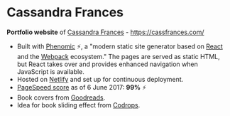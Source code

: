 # Cassandra Frances

**Portfolio website** of [Cassandra Frances](https://twitter.com/Cass_Frances_) - https://cassfrances.com/

- Built with [Phenomic](https://phenomic.io/) :zap:, a "modern static site generator based on [React](https://facebook.github.io/react/) and the [Webpack](https://webpack.js.org/) ecosystem." The pages are served as static HTML, but React takes over and provides enhanced navigation when JavaScript is available.
- Hosted on [Netlify](https://www.netlify.com/) and set up for continuous deployment.
- [PageSpeed score](https://gtmetrix.com/reports/cassfrances.com/4i4xuGHG) as of 6 June 2017: **99%** :zap:
- Book covers from [Goodreads](https://www.goodreads.com/).
- Idea for book sliding effect from [Codrops](https://tympanus.net/Development/BookPreview/).
